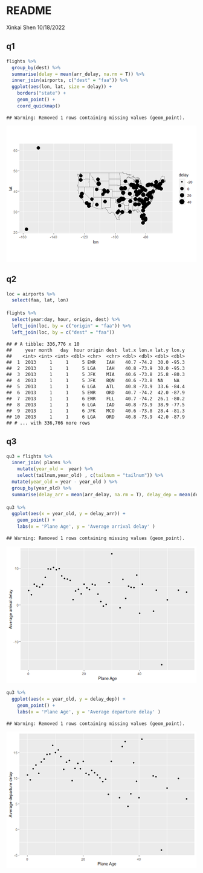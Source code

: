 README
================
Xinkai Shen
10/18/2022

## q1

``` r
flights %>%
  group_by(dest) %>%
  summarise(delay = mean(arr_delay, na.rm = T)) %>%
  inner_join(airports, c("dest" = "faa")) %>%
  ggplot(aes(lon, lat, size = delay)) +
    borders("state") +
    geom_point() +
    coord_quickmap()
```

    ## Warning: Removed 1 rows containing missing values (geom_point).

![](homework3_files/figure-gfm/unnamed-chunk-1-1.png)<!-- -->

## q2

``` r
loc = airports %>%
  select(faa, lat, lon)

flights %>%
  select(year:day, hour, origin, dest) %>%
  left_join(loc, by = c("origin" = "faa")) %>%
  left_join(loc, by = c("dest" = "faa"))
```

    ## # A tibble: 336,776 x 10
    ##     year month   day  hour origin dest  lat.x lon.x lat.y lon.y
    ##    <int> <int> <int> <dbl> <chr>  <chr> <dbl> <dbl> <dbl> <dbl>
    ##  1  2013     1     1     5 EWR    IAH    40.7 -74.2  30.0 -95.3
    ##  2  2013     1     1     5 LGA    IAH    40.8 -73.9  30.0 -95.3
    ##  3  2013     1     1     5 JFK    MIA    40.6 -73.8  25.8 -80.3
    ##  4  2013     1     1     5 JFK    BQN    40.6 -73.8  NA    NA  
    ##  5  2013     1     1     6 LGA    ATL    40.8 -73.9  33.6 -84.4
    ##  6  2013     1     1     5 EWR    ORD    40.7 -74.2  42.0 -87.9
    ##  7  2013     1     1     6 EWR    FLL    40.7 -74.2  26.1 -80.2
    ##  8  2013     1     1     6 LGA    IAD    40.8 -73.9  38.9 -77.5
    ##  9  2013     1     1     6 JFK    MCO    40.6 -73.8  28.4 -81.3
    ## 10  2013     1     1     6 LGA    ORD    40.8 -73.9  42.0 -87.9
    ## # ... with 336,766 more rows

## q3

``` r
qu3 = flights %>%
  inner_join( planes %>%
    mutate(year_old =  year) %>%
    select(tailnum,year_old) , c(tailnum = "tailnum")) %>%
  mutate(year_old = year - year_old ) %>%
  group_by(year_old) %>%
  summarise(delay_arr = mean(arr_delay, na.rm = T), delay_dep = mean(dep_delay, na.rm = T))

qu3 %>%
  ggplot(aes(x = year_old, y = delay_arr)) +
    geom_point() +
    labs(x = 'Plane Age', y = 'Average arrival delay' )
```

    ## Warning: Removed 1 rows containing missing values (geom_point).

![](homework3_files/figure-gfm/unnamed-chunk-3-1.png)<!-- -->

``` r
qu3 %>%
  ggplot(aes(x = year_old, y = delay_dep)) +
    geom_point() +
    labs(x = 'Plane Age', y = 'Average departure delay' )
```

    ## Warning: Removed 1 rows containing missing values (geom_point).

![](homework3_files/figure-gfm/unnamed-chunk-3-2.png)<!-- -->
